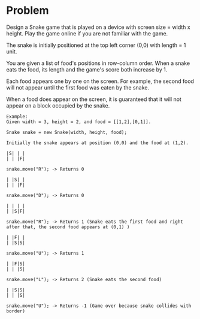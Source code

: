 Problem===Design a Snake game that is played on a device with screen size = width x height. Play the game online if you are not familiar with the game.The snake is initially positioned at the top left corner (0,0) with length = 1 unit.You are given a list of food's positions in row-column order. When a snake eats the food, its length and the game's score both increase by 1.Each food appears one by one on the screen. For example, the second food will not appear until the first food was eaten by the snake.When a food does appear on the screen, it is guaranteed that it will not appear on a block occupied by the snake.    Example:    Given width = 3, height = 2, and food = [[1,2],[0,1]].        Snake snake = new Snake(width, height, food);        Initially the snake appears at position (0,0) and the food at (1,2).        |S| | |    | | |F|        snake.move("R"); -> Returns 0        | |S| |    | | |F|        snake.move("D"); -> Returns 0        | | | |    | |S|F|        snake.move("R"); -> Returns 1 (Snake eats the first food and right after that, the second food appears at (0,1) )        | |F| |    | |S|S|        snake.move("U"); -> Returns 1        | |F|S|    | | |S|        snake.move("L"); -> Returns 2 (Snake eats the second food)        | |S|S|    | | |S|        snake.move("U"); -> Returns -1 (Game over because snake collides with border)